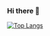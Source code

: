 ### Hi there 👋

[![Top Langs](https://github-readme-stats.vercel.app/api/top-langs/?username=u-egg)](https://github.com/anuraghazra/github-readme-stats)


<!--
**u-egg/u-egg** is a ✨ _special_ ✨ repository because its `README.md` (this file) appears on your GitHub profile.

Here are some ideas to get you started:

- 🔭 I’m currently working on ...
- 🌱 I’m currently learning ...
- 👯 I’m looking to collaborate on ...
- 🤔 I’m looking for help with ...
- 💬 Ask me about ...
- 📫 How to reach me: ...
- 😄 Pronouns: ...
- ⚡ Fun fact: ...
-->
